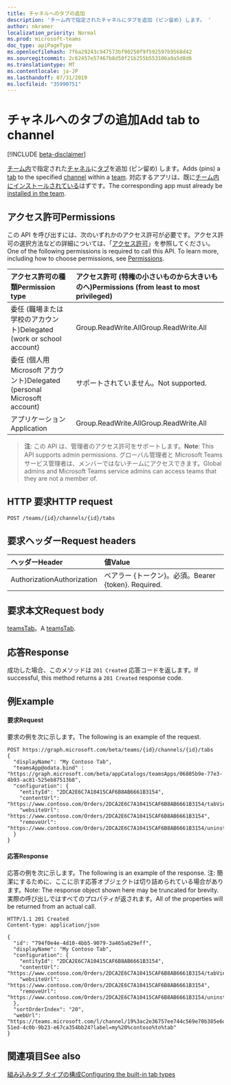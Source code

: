 ```yaml
---
title: チャネルへのタブの追加
description: 'チーム内で指定されたチャネルにタブを追加 (ピン留め) します。 '
author: nkramer
localization_priority: Normal
ms.prod: microsoft-teams
doc_type: apiPageType
ms.openlocfilehash: 7f6a29243c947573bf90250f9f592597b9568d42
ms.sourcegitcommit: 2c62457e57467b8d50f21b255b553106a9a5d8d6
ms.translationtype: MT
ms.contentlocale: ja-JP
ms.lasthandoff: 07/31/2019
ms.locfileid: "35990751"
---
```

# <a name="add-tab-to-channel"></a><span data-ttu-id="021d0-103">チャネルへのタブの追加</span><span class="sxs-lookup"><span data-stu-id="021d0-103">Add tab to channel</span></span>

[!INCLUDE [beta-disclaimer](../../includes/beta-disclaimer.md)]

<span data-ttu-id="021d0-104">[チーム内](../resources/team.md)で指定された[チャネル](../resources/channel.md)に[タブ](../resources/teamstab.md)を追加 (ピン留め) します。</span><span class="sxs-lookup"><span data-stu-id="021d0-104">Adds (pins) a [tab](../resources/teamstab.md) to the specified [channel](../resources/channel.md) within a [team](../resources/team.md).</span></span> <span data-ttu-id="021d0-105">対応するアプリは、既に[チーム内にインストールされている](../api/teamsappinstallation-add.md)はずです。</span><span class="sxs-lookup"><span data-stu-id="021d0-105">The corresponding app must already be [installed in the team](../api/teamsappinstallation-add.md).</span></span>

## <a name="permissions"></a><span data-ttu-id="021d0-106">アクセス許可</span><span class="sxs-lookup"><span data-stu-id="021d0-106">Permissions</span></span>
<span data-ttu-id="021d0-p102">この API を呼び出すには、次のいずれかのアクセス許可が必要です。アクセス許可の選択方法などの詳細については、「[アクセス許可](/graph/permissions-reference)」を参照してください。</span><span class="sxs-lookup"><span data-stu-id="021d0-p102">One of the following permissions is required to call this API. To learn more, including how to choose permissions, see [Permissions](/graph/permissions-reference).</span></span>

|<span data-ttu-id="021d0-109">アクセス許可の種類</span><span class="sxs-lookup"><span data-stu-id="021d0-109">Permission type</span></span>      | <span data-ttu-id="021d0-110">アクセス許可 (特権の小さいものから大きいものへ)</span><span class="sxs-lookup"><span data-stu-id="021d0-110">Permissions (from least to most privileged)</span></span>              |
|:--------------------|:---------------------------------------------------------|
|<span data-ttu-id="021d0-111">委任 (職場または学校のアカウント)</span><span class="sxs-lookup"><span data-stu-id="021d0-111">Delegated (work or school account)</span></span> | <span data-ttu-id="021d0-112">Group.ReadWrite.All</span><span class="sxs-lookup"><span data-stu-id="021d0-112">Group.ReadWrite.All</span></span>    |
|<span data-ttu-id="021d0-113">委任 (個人用 Microsoft アカウント)</span><span class="sxs-lookup"><span data-stu-id="021d0-113">Delegated (personal Microsoft account)</span></span> | <span data-ttu-id="021d0-114">サポートされていません。</span><span class="sxs-lookup"><span data-stu-id="021d0-114">Not supported.</span></span>    |
| <span data-ttu-id="021d0-115">アプリケーション</span><span class="sxs-lookup"><span data-stu-id="021d0-115">Application</span></span>                            | <span data-ttu-id="021d0-116">Group.ReadWrite.All</span><span class="sxs-lookup"><span data-stu-id="021d0-116">Group.ReadWrite.All</span></span>                         |

> <span data-ttu-id="021d0-117">**注**: この API は、管理者のアクセス許可をサポートします。</span><span class="sxs-lookup"><span data-stu-id="021d0-117">**Note**: This API supports admin permissions.</span></span> <span data-ttu-id="021d0-118">グローバル管理者と Microsoft Teams サービス管理者は、メンバーではないチームにアクセスできます。</span><span class="sxs-lookup"><span data-stu-id="021d0-118">Global admins and Microsoft Teams service admins can access teams that they are not a member of.</span></span>

## <a name="http-request"></a><span data-ttu-id="021d0-119">HTTP 要求</span><span class="sxs-lookup"><span data-stu-id="021d0-119">HTTP request</span></span>
<!-- { "blockType": "ignored" } -->
```http
POST /teams/{id}/channels/{id}/tabs
```

## <a name="request-headers"></a><span data-ttu-id="021d0-120">要求ヘッダー</span><span class="sxs-lookup"><span data-stu-id="021d0-120">Request headers</span></span>
| <span data-ttu-id="021d0-121">ヘッダー</span><span class="sxs-lookup"><span data-stu-id="021d0-121">Header</span></span>       | <span data-ttu-id="021d0-122">値</span><span class="sxs-lookup"><span data-stu-id="021d0-122">Value</span></span> |
|:---------------|:--------|
| <span data-ttu-id="021d0-123">Authorization</span><span class="sxs-lookup"><span data-stu-id="021d0-123">Authorization</span></span>  | <span data-ttu-id="021d0-p104">ベアラー {トークン}。必須。</span><span class="sxs-lookup"><span data-stu-id="021d0-p104">Bearer {token}. Required.</span></span>  |

## <a name="request-body"></a><span data-ttu-id="021d0-126">要求本文</span><span class="sxs-lookup"><span data-stu-id="021d0-126">Request body</span></span>

<span data-ttu-id="021d0-127">[teamsTab](../resources/teamstab.md)。</span><span class="sxs-lookup"><span data-stu-id="021d0-127">A [teamsTab](../resources/teamstab.md).</span></span>

## <a name="response"></a><span data-ttu-id="021d0-128">応答</span><span class="sxs-lookup"><span data-stu-id="021d0-128">Response</span></span>

<span data-ttu-id="021d0-129">成功した場合、このメソッドは `201 Created` 応答コードを返します。</span><span class="sxs-lookup"><span data-stu-id="021d0-129">If successful, this method returns a `201 Created` response code.</span></span>

## <a name="example"></a><span data-ttu-id="021d0-130">例</span><span class="sxs-lookup"><span data-stu-id="021d0-130">Example</span></span>

#### <a name="request"></a><span data-ttu-id="021d0-131">要求</span><span class="sxs-lookup"><span data-stu-id="021d0-131">Request</span></span>

<span data-ttu-id="021d0-132">要求の例を次に示します。</span><span class="sxs-lookup"><span data-stu-id="021d0-132">The following is an example of the request.</span></span>
<!-- {
  "blockType": "ignored",
  "name": "get_team"
}-->
```http
POST https://graph.microsoft.com/beta/teams/{id}/channels/{id}/tabs
{
  "displayName": "My Contoso Tab",
  "teamsApp@odata.bind" : "https://graph.microsoft.com/beta/appCatalogs/teamsApps/06805b9e-77e3-4b93-ac81-525eb87513b8",
  "configuration": {
    "entityId": "2DCA2E6C7A10415CAF6B8AB6661B3154",
    "contentUrl": "https://www.contoso.com/Orders/2DCA2E6C7A10415CAF6B8AB6661B3154/tabView",
    "websiteUrl": "https://www.contoso.com/Orders/2DCA2E6C7A10415CAF6B8AB6661B3154",
    "removeUrl": "https://www.contoso.com/Orders/2DCA2E6C7A10415CAF6B8AB6661B3154/uninstallTab"
  }
}
```

#### <a name="response"></a><span data-ttu-id="021d0-133">応答</span><span class="sxs-lookup"><span data-stu-id="021d0-133">Response</span></span>

<span data-ttu-id="021d0-134">応答の例を次に示します。</span><span class="sxs-lookup"><span data-stu-id="021d0-134">The following is an example of the response.</span></span> <span data-ttu-id="021d0-135">注: 簡潔にするために、ここに示す応答オブジェクトは切り詰められている場合があります。</span><span class="sxs-lookup"><span data-stu-id="021d0-135">Note: The response object shown here may be truncated for brevity.</span></span> <span data-ttu-id="021d0-136">実際の呼び出しではすべてのプロパティが返されます。</span><span class="sxs-lookup"><span data-stu-id="021d0-136">All of the properties will be returned from an actual call.</span></span>
<!-- {
  "blockType": "ignored",
  "truncated": true,
  "@odata.type": "microsoft.graph.team"
} -->

```http
HTTP/1.1 201 Created
Content-type: application/json

{
  "id": "794f0e4e-4d10-4bb5-9079-3a465a629eff",
  "displayName": "My Contoso Tab",
  "configuration": {
    "entityId": "2DCA2E6C7A10415CAF6B8AB6661B3154",
    "contentUrl": "https://www.contoso.com/Orders/2DCA2E6C7A10415CAF6B8AB6661B3154/tabView",
    "websiteUrl": "https://www.contoso.com/Orders/2DCA2E6C7A10415CAF6B8AB6661B3154",
    "removeUrl": "https://www.contoso.com/Orders/2DCA2E6C7A10415CAF6B8AB6661B3154/uninstallTab"
  },
  "sortOrderIndex": "20",
  "webUrl": "https://teams.microsoft.com/l/channel/19%3ac2e36757ee744c569e70b385e6dd79b6%40thread.skype/tab%3a%3afd736d46-51ed-4c0b-9b23-e67ca354bb24?label=my%20%contoso%to%tab"
}
```

## <a name="see-also"></a><span data-ttu-id="021d0-137">関連項目</span><span class="sxs-lookup"><span data-stu-id="021d0-137">See also</span></span>

[<span data-ttu-id="021d0-138">組み込みタブ タイプの構成</span><span class="sxs-lookup"><span data-stu-id="021d0-138">Configuring the built-in tab types</span></span>](/graph/teams-configuring-builtin-tabs)

<!-- uuid: 8fcb5dbc-d5aa-4681-8e31-b001d5168d79
2015-10-25 14:57:30 UTC -->
<!--
{
  "type": "#page.annotation",
  "description": "Add tab to channel",
  "keywords": "",
  "section": "documentation",
  "tocPath": "",
  "suppressions": []
}
-->
